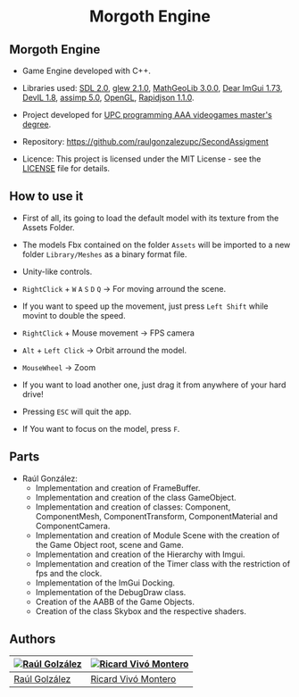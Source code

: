 <h1 align="center" style="border-bottom: none;">Morgoth Engine</h1>

## Morgoth Engine
- Game Engine developed with C++.
- Libraries used: [SDL 2.0](https://www.libsdl.org/), [glew 2.1.0](http://glew.sourceforge.net/), [MathGeoLib 3.0.0](https://github.com/juj/MathGeoLib/), [Dear ImGui 1.73](https://github.com/ocornut/imgui/), [DevIL 1.8](http://openil.sourceforge.net/), [assimp 5.0](https://github.com/assimp/assimp/), [OpenGL](https://www.opengl.org/), [Rapidjson 1.1.0](https://github.com/Tencent/rapidjson/).

- Project developed for [UPC programming AAA videogames master's degree](https://www.talent.upc.edu/ing/estudis/formacio/curs/201200/master-degree-advanced-programming-aaa-videogames/).


- Repository: https://github.com/raulgonzalezupc/SecondAssigment

- Licence: This project is licensed under the MIT License - see the [LICENSE](https://github.com/raulgonzalezupc/SecondAssigment/blob/master/LICENSE) file for details.

## How to use it
- First of all, its going to load the default model with its texture from the Assets Folder.

- The models Fbx contained on the folder `Assets` will be imported to a new folder `Library/Meshes` as a binary format file. 

- Unity-like controls.

- `RightClick` + `W` `A` `S` `D` `Q` &rarr; For moving arround the scene.
- If you want to speed up the movement, just press `Left Shift` while movint to double the speed. 

- `RightClick` + Mouse movement &rarr; FPS camera

- `Alt` + `Left Click` &rarr; Orbit arround the model.

- `MouseWheel` &rarr; Zoom

- If you want to load another one, just drag it from anywhere of your hard drive!

- Pressing `ESC` will quit the app.

- If You want to focus on the model, press `F`.


## Parts

- Raúl González:
	- Implementation and creation of FrameBuffer. 
	- Implementation and creation of the class GameObject.
	- Implementation and creation of classes: Component, ComponentMesh, ComponentTransform, ComponentMaterial and ComponentCamera.
	- Implementation and creation of Module Scene with the creation of the Game Object root, scene and Game. 
	- Implementation and creation of the Hierarchy with Imgui.
	- Implementation and creation of the Timer class with the restriction of fps and the clock. 
	- Implementation of the ImGui Docking. 
	- Implementation of the DebugDraw class. 
	- Creation of the AABB of the Game Objects. 
	- Creation of the class Skybox and the respective shaders. 


## Authors
| [![Raúl Golzález](https://github.com/raulgonzalezupc.png?size=10)](https://github.com/raulgonzalezupc) | [![Ricard Vivó Montero](https://github.com/RickyVimon.png?size=100)](https://github.com/RickyVimon) |
| ---- | ---- |
| [Raúl Golzález](https://github.com/raulgonzalezupc/) | [Ricard Vivó Montero](https://github.com/RickyVimon/) |



 
